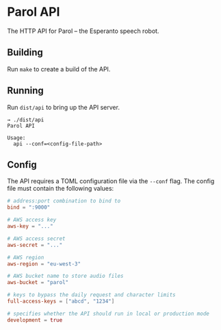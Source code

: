 # Parol API

The HTTP API for Parol – the Esperanto speech robot.

## Building

Run `make` to create a build of the API.

## Running

Run `dist/api` to bring up the API server.

```
→ ./dist/api
Parol API

Usage:
  api --conf=<config-file-path>
```

## Config

The API requires a TOML configuration file via the `--conf` flag.
The config file must contain the following values:

```toml
# address:port combination to bind to
bind = ":9000"

# AWS access key
aws-key = "..."

# AWS access secret
aws-secret = "..."

# AWS region
aws-region = "eu-west-3"

# AWS bucket name to store audio files
aws-bucket = "parol"

# keys to bypass the daily request and character limits
full-access-keys = ["abcd", "1234"]

# specifies whether the API should run in local or production mode
development = true
```
